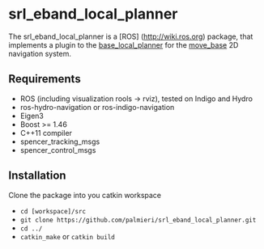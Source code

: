 srl_eband_local_planner
===================

The srl_eband_local_planner is
a [ROS] (http://wiki.ros.org) package, that implements a plugin to the
[base_local_planner](http://wiki.ros.org/base_local_planner) for the
[move_base](http://wiki.ros.org/move_base) 2D navigation system.

## Requirements
* ROS (including visualization rools -> rviz), tested on Indigo and Hydro
* ros-hydro-navigation or ros-indigo-navigation
* Eigen3
* Boost >= 1.46
* C++11 compiler
* spencer_tracking_msgs
* spencer_control_msgs

## Installation

Clone the package into you catkin workspace
- `cd [workspace]/src`
- `git clone https://github.com/palmieri/srl_eband_local_planner.git`
- `cd ../`
- `catkin_make` or `catkin build`
